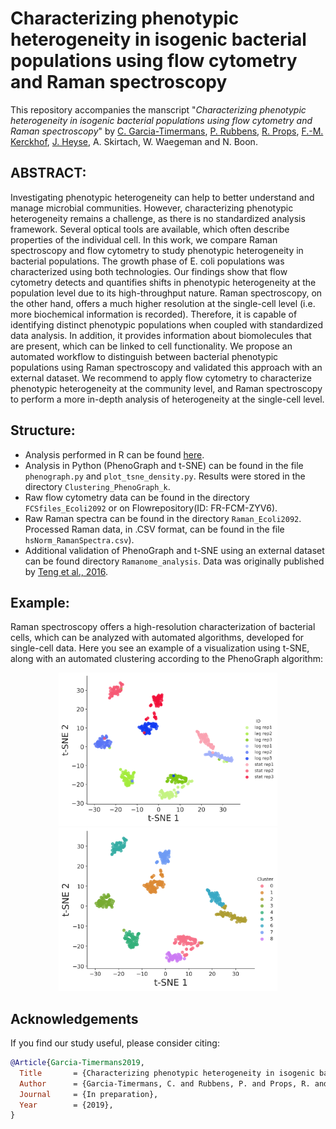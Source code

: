 # Characterizing phenotypic heterogeneity in isogenic bacterial populations using flow cytometry and Raman spectroscopy

This repository accompanies the manscript "*Characterizing phenotypic heterogeneity in isogenic bacterial populations using flow cytometry and Raman spectroscopy*" by [C. Garcia-Timermans](https://github.com/Cristina-GT), [P. Rubbens](https://github.com/prubbens), [R. Props](https://github.com/rprops), [F.-M. Kerckhof](https://github.com/FMKerckhof), [J. Heyse](https://github.com/jeheyse), A. Skirtach,  W. Waegeman and N. Boon. 

## ABSTRACT: 
Investigating phenotypic heterogeneity can help to better understand and manage microbial communities. However, characterizing phenotypic heterogeneity remains a challenge, as there is no standardized analysis framework. Several optical tools are available, which often describe properties of the individual cell. In this work, we compare Raman spectroscopy and flow cytometry to study phenotypic heterogeneity in bacterial populations. The growth phase of E. coli populations was characterized using both technologies. Our findings show that flow cytometry detects and quantifies shifts in phenotypic heterogeneity at the population level due to its high-throughput nature. Raman spectroscopy, on the other hand, offers a much higher resolution at the single-cell level (i.e. more biochemical information is recorded). Therefore, it is capable of identifying distinct phenotypic populations when coupled with standardized data analysis. In addition, it provides information about biomolecules that are present, which can be linked to cell functionality. We propose an automated workflow to distinguish between bacterial phenotypic populations using Raman spectroscopy and validated this approach with an external dataset. We recommend to apply flow cytometry to characterize phenotypic heterogeneity at the community level, and Raman spectroscopy to perform a more in-depth analysis of heterogeneity at the single-cell level. 

## Structure: 
* Analysis performed in R can be found [here](https://github.com/CMET-UGent/FCMvsRaman/blob/master/Analysis_Phenotyping%20isogenic%20bacterial%20populations%20using%20flow%20cytometry%20and%20Raman%20spectroscopy.Rmd). 
* Analysis in Python (PhenoGraph and t-SNE) can be found in the file ``phenograph.py`` and ``plot_tsne_density.py``. Results were stored in the directory ``Clustering_PhenoGraph_k``. 
* Raw flow cytometry data can be found  in the directory ``FCSfiles_Ecoli2092`` or on Flowrepository(ID: FR-FCM-ZYV6). 
* Raw Raman spectra can be found in the directory ``Raman_Ecoli2092``. Processed Raman data, in .CSV format, can be found in the file ``hsNorm_RamanSpectra.csv``).
* Additional validation of PhenoGraph and t-SNE using an external dataset can be found directory ``Ramanome_analysis``. Data was originally published by [Teng et al., 2016](https://www.nature.com/articles/srep34359). 

## Example: 
Raman spectroscopy offers a high-resolution characterization of bacterial cells, which can be analyzed with automated algorithms, developed for single-cell data. Here you see an example of a visualization using t-SNE, along with an automated clustering according to the PhenoGraph algorithm:  

<p align="center">
  <img src="./Figures/TSNE_RAMAN.png" width="350"/>
  <img src="./Figures/TSNE_Pheno_k30.png" width="350"/>
</p>


## Acknowledgements
If you find our study useful, please consider citing: 
``` bibtex
@Article{Garcia-Timermans2019,
  Title       = {Characterizing phenotypic heterogeneity in isogenic bacterial populations using flow cytometry and Raman spectroscopy},
  Author      = {Garcia-Timermans, C. and Rubbens, P. and Props, R. and Kerckhof, F.-M. and Heyse, J. and Skirtach, A. and Boon, N. and Waegeman, W. },
  Journal     = {In preparation},
  Year        = {2019},
}
```